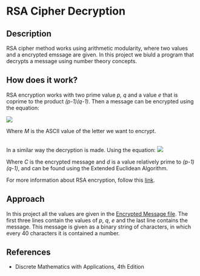 # RSA Cipher Decryption
## Description
RSA cipher method works using arithmetic modularity, where two values and a encrypted emssage are given. In this project we biuld a program that decrypts a message using number theory concepts.

## How does it work?
RSA encryption works with two prime value *p, q* and a value *e* that is coprime to the product *(p-1)(q-1)*. Then a message can be encrypted using the equation:

<img src="https://render.githubusercontent.com/render/math?math=C%20=%20M%20^e%20\mod{pq}">

Where *M* is the ASCII value of the letter we want to encrypt.

<br/>
In a similar way the decryption is made. Using the equation:

<img src="https://render.githubusercontent.com/render/math?math=M%20=%20C%20^d%20\mod{pq}">

Where *C* is the encrypted message and *d* is a value relatively prime to *(p-1)(q-1)*, and can be found using the Extended Euclidean Algorithm.


For more information about RSA encryption, follow this [link](https://en.wikipedia.org/wiki/RSA_(cryptosystem)).


## Approach
In this project all the values are given in the [Encrypted Message file](https://github.com/ChrisMolina99/RSA-Decryption/blob/master/Encrypted%20Message.txt). The first three lines contain the values of *p*, *q*, *e* and the last line contains the message. This message is given as a binary string of characters, in which every 40 characters it is contained a number.


## References
- Discrete Mathematics with Applications, 4th Edition 

